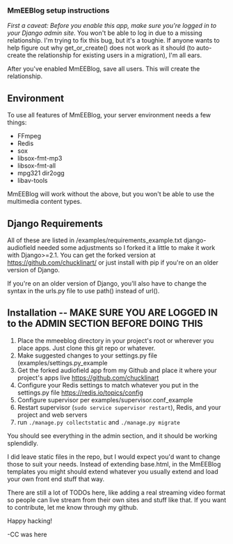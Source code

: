 ###  MmEEBlog setup instructions

 *First a caveat: Before you enable this app, make sure you're logged in to your Django admin site.*  You won't be 
  able to log in due to a missing relationship.  I'm trying to fix this bug, but it's a toughie. If anyone wants to help figure 
  out why get_or_create() does not work as it should (to auto-create the relationship for existing users in a 
  migration), I'm all ears.

  After you've enabled MmEEBlog, save all users.  This will create the relationship.

## Environment

 To use all features of MmEEBlog, your server environment needs a few things:

 - FFmpeg
 - Redis
 - sox
 - libsox-fmt-mp3 
 - libsox-fmt-all 
 - mpg321 dir2ogg 
 - libav-tools

MmEEBlog will work without the above, but you won't be able to use the multimedia content types.

## Django Requirements

All of these are listed in /examples/requirements_example.txt  django-audiofield needed some adjustments so I forked it a 
little to make it work with Django>=2.1.  You can get the forked version at https://github.com/chucklinart/ or just install 
with pip if you're on an older version of Django.

If you're on an older version of Django, you'll also have to change the syntax in the urls.py file to use path() instead of 
url().

## Installation -- MAKE SURE YOU ARE LOGGED IN to the ADMIN SECTION BEFORE DOING THIS 

1) Place the mmeeblog directory in your project's root or wherever you place apps.  Just clone this git repo or whatever.
2) Make suggested changes to your settings.py file (examples/settings.py_example
3) Get the forked audiofield app from my Github and place it where your project's apps live
   https://github.com/chucklinart
4) Configure your Redis settings to match whatever you put in the settings.py file
   https://redis.io/topics/config 
5) Configure supervisor per examples/supervisor.conf_example 
6) Restart supervisor (`sudo service supervisor restart`), Redis, and your project and web servers
7) run `./manage.py collectstatic` and `./manage.py migrate`

You should see everything in the admin section, and it should be working splendidly. 

I did leave static files in the repo, but I would expect you'd want to change those to suit your needs.  Instead of 
extending base.html, in the MmEEBlog templates you might should extend whatever you usually extend and load your own front 
end stuff that way.

There are still a lot of TODOs here, like adding a real streaming video format so people can live stream from their own 
sites and stuff like that.  If you want to contribute, let me know through my github.

Happy hacking!

-CC was here

